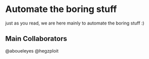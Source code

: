 # Automate the boring stuff
just as you read, we are here mainly to automate the boring stuff :)
## Main Collaborators 
@aboueleyes
@hegzploit

